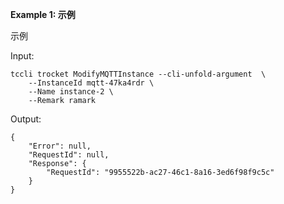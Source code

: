 **Example 1: 示例**

示例

Input: 

```
tccli trocket ModifyMQTTInstance --cli-unfold-argument  \
    --InstanceId mqtt-47ka4rdr \
    --Name instance-2 \
    --Remark ramark
```

Output: 
```
{
    "Error": null,
    "RequestId": null,
    "Response": {
        "RequestId": "9955522b-ac27-46c1-8a16-3ed6f98f9c5c"
    }
}
```

